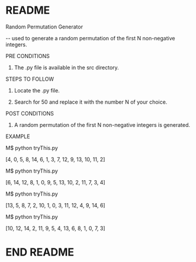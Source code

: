 # README

Random Permutation Generator

-- used to generate a random permutation of the first N non-negative integers.

PRE CONDITIONS

1. The .py file is available in the src directory.

STEPS TO FOLLOW

1. Locate the .py file.

2. Search for 50 and replace it with the number N of your choice.

POST CONDITIONS

1. A random permutation of the first N non-negative integers is generated. 

EXAMPLE

M$ python tryThis.py 


[4, 0, 5, 8, 14, 6, 1, 3, 7, 12, 9, 13, 10, 11, 2]

M$ python tryThis.py 


[6, 14, 12, 8, 1, 0, 9, 5, 13, 10, 2, 11, 7, 3, 4]

M$ python tryThis.py 


[13, 5, 8, 7, 2, 10, 1, 0, 3, 11, 12, 4, 9, 14, 6]

M$ python tryThis.py 


[10, 12, 14, 2, 11, 9, 5, 4, 13, 6, 8, 1, 0, 7, 3]





# END README
